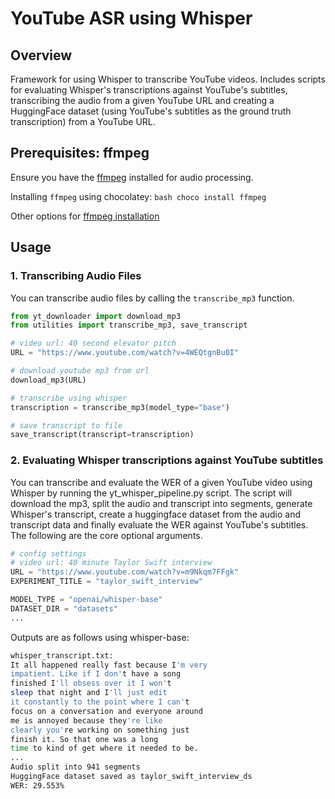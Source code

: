 # YouTube ASR using Whisper

## Overview

Framework for using Whisper to transcribe YouTube videos. Includes scripts for evaluating Whisper's transcriptions against YouTube's subtitles, transcribing the audio from a given YouTube URL and creating a HuggingFace dataset (using YouTube's subtitles as 
the ground truth transcription) from a YouTube URL.

## Prerequisites: ffmpeg

Ensure you have the [ffmpeg](https://www.ffmpeg.org/download.html) installed for audio processing.  

Installing `ffmpeg` using chocolatey:
    ```bash
    choco install ffmpeg
    ```  
    
Other options for [ffmpeg installation](https://avpres.net/FFmpeg/install_Windows)

## Usage

### 1. Transcribing Audio Files

You can transcribe audio files by calling the `transcribe_mp3` function.

```python
from yt_downloader import download_mp3
from utilities import transcribe_mp3, save_transcript

# video url: 40 second elevator pitch 
URL = "https://www.youtube.com/watch?v=4WEQtgnBu0I"

# download youtube mp3 from url
download_mp3(URL)

# transcribe using whisper 
transcription = transcribe_mp3(model_type="base")

# save transcript to file 
save_transcript(transcript=transcription)
```

### 2. Evaluating Whisper transcriptions against YouTube subtitles
You can transcribe and evaluate the WER of a given YouTube video using Whisper by running the yt_whisper_pipeline.py script. The script will download the mp3, 
split the audio and transcript into segments, generate Whisper's transcript, create a huggingface dataset from the audio and transcript data and finally evaluate the WER against YouTube's subtitles. The following are the core optional arguments.

```python
# config settings
# video url: 40 minute Taylor Swift interview
URL = "https://www.youtube.com/watch?v=m9Nkqm7FFgk"
EXPERIMENT_TITLE = "taylor_swift_interview"

MODEL_TYPE = "openai/whisper-base"
DATASET_DIR = "datasets"
...
```
Outputs are as follows using whisper-base:
```bash
whisper_transcript.txt:
It all happened really fast because I'm very
impatient. Like if I don't have a song
finished I'll obsess over it I won't
sleep that night and I'll just edit
it constantly to the point where I can't
focus on a conversation and everyone around
me is annoyed because they're like
clearly you're working on something just
finish it. So that one was a long
time to kind of get where it needed to be.
...
Audio split into 941 segments
HuggingFace dataset saved as taylor_swift_interview_ds
WER: 29.553%
```

